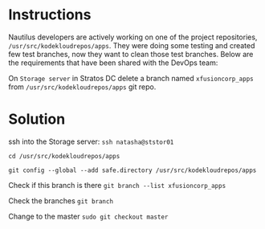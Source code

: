 # Instructions

Nautilus developers are actively working on one of the project repositories, `/usr/src/kodekloudrepos/apps`. They were doing some testing and created few test branches, now they want to clean those test branches. Below are the requirements that have been shared with the DevOps team:

On `Storage server` in Stratos DC delete a branch named `xfusioncorp_apps` from `/usr/src/kodekloudrepos/apps` git repo.

# Solution

ssh into the Storage server: `ssh natasha@ststor01`

`cd /usr/src/kodekloudrepos/apps`

`git config --global --add safe.directory /usr/src/kodekloudrepos/apps`

Check if this branch is there `git branch --list xfusioncorp_apps`

Check the branches `git branch`

Change to the master `sudo git checkout master`
